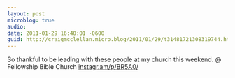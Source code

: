 ```yaml
---
layout: post
microblog: true
audio: 
date: 2011-01-29 16:40:01 -0600
guid: http://craigmcclellan.micro.blog/2011/01/29/t31481721308319744.html
---
```

So thankful to be leading with these people at my church this weekend.   @ Fellowship Bible Church [instagr.am/p/BR5A0/](http://instagr.am/p/BR5A0/)
